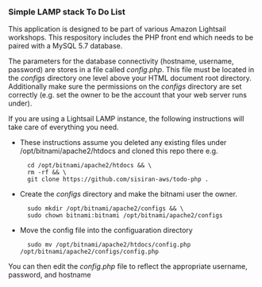 ### Simple LAMP stack To Do List
This application is designed to be part of various Amazon Lightsail workshops. This respository includes the PHP front end which needs to be paired with a MySQL 5.7 database.

The parameters for the database connectivity (hostname, username, password) are stores in a file called *config.php*. This file must be located in the *configs* directory one level above your HTML document root directory. Additionally make sure the permissions on the *configs* directory are set correctly (e.g. set the owner to be the account that your web server runs under).

If you are using a Lightsail LAMP instance, the following instructions will take care of everything you need.

* These instructions assume you deleted any existing files under /opt/bitnami/apache2/htdocs and cloned this repo there e.g.

        cd /opt/bitnami/apache2/htdocs && \
        rm -rf && \
        git clone https://github.com/sisiran-aws/todo-php .

* Create the *configs* directory and make the bitnami user the owner.

        sudo mkdir /opt/bitnami/apache2/configs && \
        sudo chown bitnami:bitnami /opt/bitnami/apache2/configs

* Move the config file into the configuaration directory

        sudo mv /opt/bitnami/apache2/htdocs/config.php /opt/bitnami/apache2/configs/config.php

You can then edit the *config.php* file to reflect the appropriate username, password, and hostname
